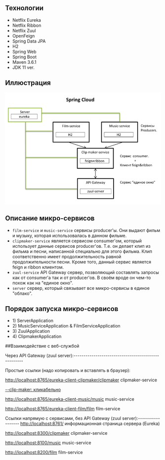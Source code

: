 
## Технологии

<ul>
    <li>Netflix Eureka</li>
    <li>Netflix Ribbon</li>
    <li>Netflix Zuul</li>
    <li>OpenFeign</li>
    <li>Spring Data JPA</li>
    <li>H2</li>
    <li>Spring Web</li>
    <li>Spring Boot</li>
    <li>Maven 3.6.1</li>
    <li>JDK 11 ver.</li>
</ul>

## Иллюстрация


![](zw-readme/scheme.png)  


## Описание микро-сервисов

<ul>
    <li><code>film-service</code> и <code>music-service</code> сервисы producer'ы. Они выдают фильм и музыку,
        которая использовалась в данном фильме.</li>
    <li><code>clipmaker-service</code> является сервисом consumer'ом, который использует данные сервисов 
        producer'ов. Т.е. он делает клип из фильма и песни, написанной специально для этого фильма. Клип соответственно 
         имеет продолжительность равной продолжительности песни. Кроме того, данный сервис является feign и ribbon
         клиентом.</li>
    <li><code>zuul-service</code> API Gateway сервер, позволяющий составлять запросы как от consumer'а так и от
        producer'ов. В своём вроде он чем-то похож как на "единое окно".</li>
    <li><code>server</code> сервер, который связывает все микро-сервисы в единое "облако".</li>
</ul>

## Порядок запуска микро-сервисов

<ul>
    <li>1) ServerApplication</li>
    <li>2) MusicServiceApplication & FilmServiceApplication</li>
    <li>3) ZuulApplication</li>
    <li>4) ClipmakerApplication</li>
</ul>


##Взаимодействие с веб-службой

Через API Gateway (zuul server):----------------------------------------------------

Простые ссылки (надо копировать и вставлять в браузер):

[http://localhost:8765/eureka-client-clipmaker/clipmaker](http://localhost:8765/eureka-client-clipmaker/clipmaker) 
clipmaker-service

[--clip-maker: кликабельно](http://www.localhost:8765/eureka-client-clipmaker/clipmaker "www.localhost:8765/...")


[http://localhost:8765/eureka-client-music/music](http://localhost:8765/eureka-client-music/music)
 music-service

[http://localhost:8765/eureka-client-film/film](http://localhost:8765/eureka-client-film/film)
 film-service
 
 Ссылки напрямую с сервисами, без API Gateway (zuul server):------------------ [http://localhost:8761/](http://localhost:8761/) информационная страница сервера (Eureka)
 
 [http://localhost:8300/clipmaker](http://localhost:8300/clipmaker) clipmaker-service
 
 [http://localhost:8100/music](http://localhost:8100/music) music-service
 
 [http://localhost:8200/film](http://localhost:8200/film) film-service
 
 
 





